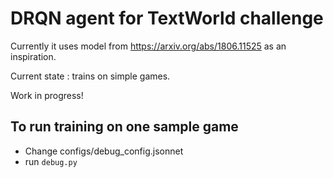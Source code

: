 # DRQN agent for TextWorld challenge

Currently it uses model from https://arxiv.org/abs/1806.11525
as an inspiration. 

Current state : trains on simple games.

Work in progress!

## To run training on one sample game

* Change configs/debug_config.jsonnet
* run `debug.py`